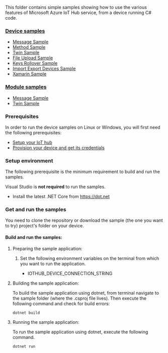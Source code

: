 
This folder contains simple samples showing how to use the various features of Microsoft Azure IoT Hub service, from a device running C# code.

### [Device samples][device-samples]
* [Message Sample][d-message-sample]
* [Method Sample][d-method-sample]
* [Twin Sample][d-twin-sample]
* [File Upload Sample][d-file-upload-sample]
* [Keys Rollover Sample][d-keys-rollover-sample]
* [Import Export Devices Sample][d-import-export-devices-sample]
* [Xamarin Sample][d-xamarin-sample]

### [Module samples][module-samples]
* [Message Sample][m-message-sample]
* [Twin Sample][m-twin-sample]

### Prerequisites
In order to run the device samples on Linux or Windows, you will first need the following prerequisites:
* [Setup your IoT hub][lnk-setup-iot-hub]
* [Provision your device and get its credentials][lnk-manage-iot-device]

### Setup environment

The following prerequisite is the minimum requirement to build and run the samples. 

Visual Studio is **not required** to run the samples.

- Install the latest .NET Core from https://dot.net

### Get and run the samples
You need to clone the repository or download the sample (the one you want to try) project's folder on your device.

#### Build and run the samples:
1. Preparing the sample application:
   1. Set the following environment variables on the terminal from which you want to run the application.

      * IOTHUB_DEVICE_CONNECTION_STRING

2. Building the sample application:

    To build the sample application using dotnet, from terminal navigate to the sample folder (where the .csproj file lives). Then execute the following command and check for build errors:

    ```
    dotnet build
    ```

3. Running the sample application:

	To run the sample application using dotnet, execute the following command.

    ```
    dotnet run
    ```

[device-samples]: https://github.com/Azure-Samples/azure-iot-samples-csharp/tree/master/iot-hub/Samples/device
[d-message-sample]: https://github.com/Azure-Samples/azure-iot-samples-csharp/tree/master/iot-hub/Samples/device/MessageSample
[d-method-sample]: https://github.com/Azure-Samples/azure-iot-samples-csharp/tree/master/iot-hub/Samples/device/MethodSample
[d-twin-sample]: https://github.com/Azure-Samples/azure-iot-samples-csharp/tree/master/iot-hub/Samples/device/TwinSample
[d-file-upload-sample]: https://github.com/Azure-Samples/azure-iot-samples-csharp/tree/master/iot-hub/Samples/device/FileUploadSample
[d-keys-rollover-sample]: https://github.com/Azure-Samples/azure-iot-samples-csharp/tree/master/iot-hub/Samples/device/KeysRolloverSample
[d-import-export-devices-sample]: https://github.com/Azure-Samples/azure-iot-samples-csharp/tree/master/iot-hub/Samples/device/ImportExportDevicesSample
[d-xamarin-sample]: https://github.com/Azure-Samples/azure-iot-samples-csharp/tree/master/iot-hub/Samples/device/XamarinSample

[module-samples]: https://github.com/Azure-Samples/azure-iot-samples-csharp/tree/master/iot-hub/Samples/module
[m-message-sample]: https://github.com/Azure-Samples/azure-iot-samples-csharp/tree/master/iot-hub/Samples/module/MessageSample
[m-twin-sample]: https://github.com/Azure-Samples/azure-iot-samples-csharp/tree/master/iot-hub/Samples/module/TwinSample

[lnk-setup-iot-hub]: https://aka.ms/howtocreateazureiothub
[lnk-manage-iot-device]: https://github.com/Azure/azure-iot-device-ecosystem/blob/master/setup_iothub.md#create-new-device-in-the-iot-hub-device-identity-registry
